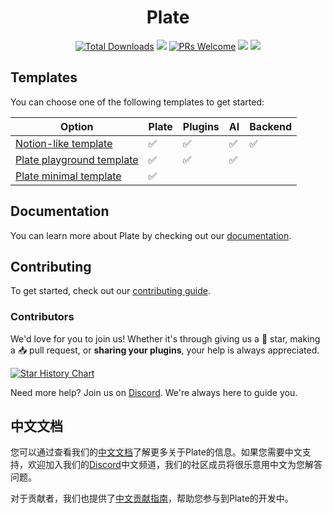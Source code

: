<h1 align="center">
Plate
</h1>

<p>
<div align="center">
  <a href="https://www.npmjs.com/package/@platejs/core"><img src="https://img.shields.io/npm/dm/@platejs/core.svg" alt="Total Downloads"></a>
  <a target="_blank" href="https://github.com/udecode/plate/releases/latest"><img src="https://img.shields.io/github/v/release/udecode/plate" /></a>
  <a target="_blank" href="tooling/CONTRIBUTING.md"><img src="https://img.shields.io/badge/PRs-welcome-brightgreen.svg" alt="PRs Welcome"></a>
  <a target="_blank" href="https://discord.gg/mAZRuBzGM3"><img src="https://img.shields.io/badge/chat-on%20discord-7289da.svg?sanitize=true" /></a>
  <a target="_blank" href="https://github.com/udecode/plate/blob/main/LICENSE"><img src="https://badgen.now.sh/badge/license/MIT" /></a>
</div>

[//]: # '  <a target="_blank" href="https://platejs.org/docs/playground" alt="Live Demo"><img src="https://img.shields.io/badge/Live%20Demo-blue" /></a>'
[//]: # 'Welcome to Plate, a rich-text editor framework designed for simplicity and efficiency. Plate consists of four main parts:'
[//]: #
[//]: # "1. **Core**: This is the heart of Plate. It's a special plugin system just for `slate-react`. We've made sure everything is neat and tidy, so it's easier for you to develop your project."
[//]: # '2. **Plugins**: We give you a big selection of plugin packages. They help make editor behaviors, hooks, serialization, and normalization better, among other things.'
[//]: # '3. **Primitives**: Besides the headless plugins, we also provide primitive hooks and components built on top of [Radix UI](https://www.radix-ui.com/). These are **unstyled** and accessible parts for making great design systems.'
[//]: # '4. **Components**: We know a good-looking start is important. So, we give you components created with Plate CLI and [shadcn/ui](https://ui.shadcn.com/). Use these as a starting point to create your own component library.'

## Templates

You can choose one of the following templates to get started:

| Option                                                                            | Plate | Plugins | AI  | Backend |
| --------------------------------------------------------------------------------- | ----- | ------- | --- | ------- |
| [Notion-like template](https://pro.platejs.org/docs/templates/potion)             | ✅    | ✅      | ✅  | ✅      |
| [Plate playground template](https://github.com/udecode/plate-playground-template) | ✅    | ✅      | ✅  |         |
| [Plate minimal template](https://github.com/udecode/plate-template)               | ✅    |         |     |         |

## Documentation

You can learn more about Plate by checking out our [documentation](https://platejs.org/docs).

## Contributing

To get started, check out our [contributing guide](tooling/CONTRIBUTING.md).

### Contributors

We'd love for you to join us! Whether it's through giving us a 🌟 star, making a 📥 pull request, or **sharing your plugins**, your help is always appreciated.

[![Star History Chart](https://api.star-history.com/svg?repos=udecode/plate&type=Date)](https://star-history.com/#udecode/plate&Date)

Need more help? Join us on [Discord](https://discord.gg/mAZRuBzGM3). We're always here to guide you.

## 中文文档

您可以通过查看我们的[中文文档](tooling/cn/README.md)了解更多关于Plate的信息。如果您需要中文支持，欢迎加入我们的[Discord](https://discord.gg/mAZRuBzGM3)中文频道，我们的社区成员将很乐意用中文为您解答问题。

对于贡献者，我们也提供了[中文贡献指南](tooling/cn/CONTRIBUTING.md)，帮助您参与到Plate的开发中。
